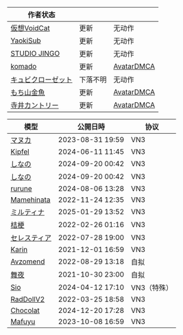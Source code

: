 |作者状态|||
|---|---|---|
|[仮想VoidCat](https://yueou.booth.pm)|更新|无动作|
|[YaokiSub](https://yaoklisub.booth.pm)|更新|无动作|
|[STUDIO JINGO](https://jingo1016.booth.pm/)|更新|无动作|
|[komado](https://komado.booth.pm)|更新|[AvatarDMCA](https://x.com/AvatarDMCA/following)|
|[キュビクローゼット](https://kyubihome.booth.pm)|下落不明|无动作|
|[もち山金魚](https://mukumi.booth.pm/)|更新|[AvatarDMCA](https://x.com/AvatarDMCA/following)|
|[寺井カントリー](https://athv.booth.pm/)|更新|[AvatarDMCA](https://x.com/AvatarDMCA/following)|

|模型|公開日時|协议|
|-----------------------------------------------|---|---|
|[マヌカ](https://booth.pm/zh-cn/items/5058077)|2023-08-31 19:59|VN3|
|[Kipfel](https://booth.pm/zh-cn/items/5813187)|2024-06-11 11:45|VN3|
|[しなの](https://booth.pm/zh-cn/items/6106863)|2024-09-20 00:42|VN3|
|[しなの](https://booth.pm/zh-cn/items/6106863)|2024-09-20 00:42|VN3|
|[rurune](https://booth.pm/zh-cn/items/5957830)|2024-08-06 13:28|VN3|
|[Mamehinata](https://booth.pm/zh-cn/items/4340548)|2022-11-24 12:35|VN3|
|[ミルティナ](https://booth.pm/zh-cn/items/6538026)|2025-01-29 13:52|VN3|
|[桔梗](https://booth.pm/zh-cn/items/3681787)|2022-02-26 01:16|VN3|
|[セレスティア](https://booth.pm/zh-cn/items/4035411)|2022-07-28 19:00|VN3|
|[Karin](https://booth.pm/zh-cn/items/3470989)|2021-12-01 16:59|VN3|
|[Avzomend](https://booth.pm/zh-cn/items/4118550)|2022-08-29 13:18|自拟|
|[舞夜](https://booth.pm/zh-cn/items/3390957)|2021-10-30 23:00|自拟|
|[Sio](https://booth.pm/zh-cn/items/5650156)|2024-04-12 17:10|VN3（特殊）|
|[RadDollV2](https://booth.pm/zh-cn/items/3741802)|2022-03-25 18:58|VN3|
|[Chocolat](https://booth.pm/zh-cn/items/6405390)|2024-12-20 17:28|VN3|
|[Mafuyu](https://booth.pm/zh-cn/items/5007531)|2023-10-08 16:59|VN3|


